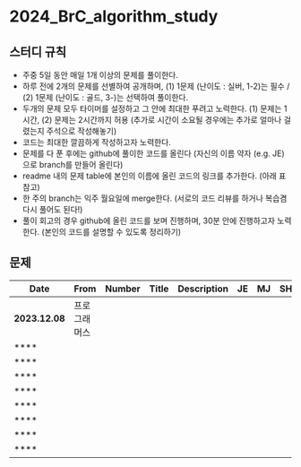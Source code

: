 # 2024_BrC_algorithm_study
## 스터디 규칙
- 주중 5일 동안 매일 1개 이상의 문제를 풀이한다.
- 하루 전에 2개의 문제를 선별하여 공개하며, (1) 1문제 (난이도 : 실버, 1-2)는 필수 / (2) 1문제 (난이도 : 골드, 3-)는 선택하여 풀이한다.  
- 두개의 문제 모두 타이머를 설정하고 그 안에 최대한 푸려고 노력한다. (1) 문제는 1시간, (2) 문제는 2시간까지 허용 (추가로 시간이 소요될 경우에는 추가로 얼마나 걸렸는지 주석으로 작성해놓기)
- 코드는 최대한 깔끔하게 작성하고자 노력한다.
- 문제를 다 푼 후에는 github에 풀이한 코드를 올린다 (자신의 이름 약자 (e.g. JE) 으로 branch를 만들어 올린다)
- readme 내의 문제 table에 본인의 이름에 올린 코드의 링크를 추가한다. (아래 표 참고)
- 한 주의 branch는 익주 월요일에 merge한다. (서로의 코드 리뷰를 하거나 복습겸 다시 풀어도 된다!)
- 풀이 회고의 경우 github에 올린 코드를 보며 진행하며, 30분 안에 진행하고자 노력한다. (본인의 코드를 설명할 수 있도록 정리하기) 


## 문제 
| **Date**       | **From** | Number | Title | Description | JE | MJ | SH |
|----------------|----------|-------------|-----------|-----------------|--------|--------|--------|
| **2023.12.08** | 프로그래머스   |             |           |                 |        |        |        |
| ****           |          |             |           |                 |        |        |        |
| ****           |          |             |           |                 |        |        |        |
| ****           |          |             |           |                 |        |        |        |
| ****           |          |             |           |                 |        |        |        |
| ****           |          |             |           |                 |        |        |        |
| ****           |          |             |           |                 |        |        |        |
| ****           |          |             |           |                 |        |        |        |
| ****           |          |             |           |                 |        |        |        |
